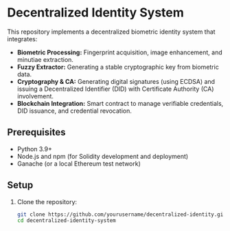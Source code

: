 # Decentralized Identity System

This repository implements a decentralized biometric identity system that integrates:
- **Biometric Processing:** Fingerprint acquisition, image enhancement, and minutiae extraction.
- **Fuzzy Extractor:** Generating a stable cryptographic key from biometric data.
- **Cryptography & CA:** Generating digital signatures (using ECDSA) and issuing a Decentralized Identifier (DID) with Certificate Authority (CA) involvement.
- **Blockchain Integration:** Smart contract to manage verifiable credentials, DID issuance, and credential revocation.

## Prerequisites

- Python 3.9+
- Node.js and npm (for Solidity development and deployment)
- Ganache (or a local Ethereum test network)

## Setup

1. Clone the repository:
   ```bash
   git clone https://github.com/yourusername/decentralized-identity.git
   cd decentralized-identity-system
